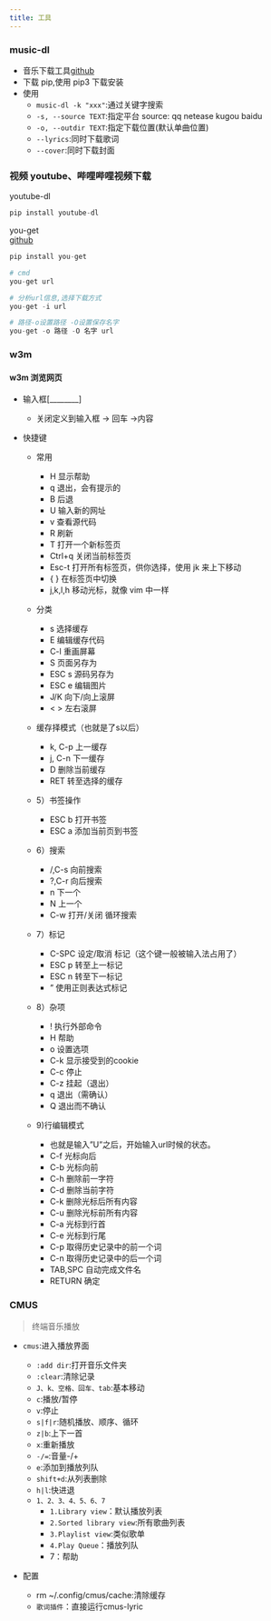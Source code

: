 ```yaml
---
title: 工具
---
```


### music-dl

-   音乐下载工具[github](https://github.com/0xHJK/music-dl)
-   下载 pip,使用 pip3 下载安装
-   使用
    -   `music-dl -k "xxx"`:通过关键字搜索
    -   `-s, --source TEXT`:指定平台 source: qq netease kugou baidu
    -   `-o, --outdir TEXT`:指定下载位置(默认单曲位置)
    -   `--lyrics`:同时下载歌词
    -   `--cover`:同时下载封面

### 视频 youtube、哔哩哔哩视频下载

youtube-dl

```python
pip install youtube-dl
```

you-get  
 [github](https://github.com/soimort/you-get)

```python
pip install you-get

# cmd
you-get url

# 分析url信息,选择下载方式
you-get -i url

# 路径-o设置路径 -O设置保存名字
you-get -o 路径 -O 名字 url
```

### w3m

#### w3m 浏览网页
-   输入框[________]
    - 关闭定义到输入框 -> 回车 ->内容

-   快捷键
    -   常用
        -   H 显示帮助
        -   q 退出，会有提示的
        -   B 后退
        -   U 输入新的网址
        -   v 查看源代码
        -   R 刷新
        -   T 打开一个新标签页
        -   Ctrl+q 关闭当前标签页
        -   Esc-t 打开所有标签页，供你选择，使用 jk 来上下移动
        -   { } 在标签页中切换
        -   j,k,l,h 移动光标，就像 vim 中一样

    -   分类  
        -   s 选择缓存
        -   E 编辑缓存代码
        -   C-l 重画屏幕
        -   S 页面另存为
        -   ESC s 源码另存为
        -   ESC e 编辑图片
        -   J/K 向下/向上滚屏
        -   < > 左右滚屏
    -   缓存择模式（也就是了s以后）
        -   k, C-p 上一缓存
        -   j, C-n 下一缓存
        -   D 删除当前缓存
        -   RET 转至选择的缓存

    -   5）书签操作
        -   ESC b 打开书签
        -   ESC a 添加当前页到书签

    -   6）搜索
        -   /,C-s 向前搜索
        -   ?,C-r 向后搜索
        -   n 下一个
        -   N 上一个
        -   C-w 打开/关闭 循环搜索

    -   7）标记
        -   C-SPC 设定/取消 标记（这个键一般被输入法占用了）
        -   ESC p 转至上一标记
        -   ESC n 转至下一标记
        -   ” 使用正则表达式标记

    -   8）杂项
        -   ! 执行外部命令
        -   H 帮助
        -   o 设置选项
        -   C-k 显示接受到的cookie
        -   C-c 停止
        -   C-z 挂起（退出）
        -   q 退出（需确认）
        -   Q 退出而不确认

    -   9)行编辑模式
        -   也就是输入”U”之后，开始输入url时候的状态。
        -   C-f 光标向后
        -   C-b 光标向前
        -   C-h 删除前一字符
        -   C-d 删除当前字符
        -   C-k 删除光标后所有内容
        -   C-u 删除光标前所有内容
        -   C-a 光标到行首
        -   C-e 光标到行尾
        -   C-p 取得历史记录中的前一个词
        -   C-n 取得历史记录中的后一个词
        -   TAB,SPC 自动完成文件名
        -   RETURN 确定

### CMUS
> 终端音乐播放

-   `cmus`:进入播放界面
    -   `:add dir`:打开音乐文件夹
    -   `:clear`:清除记录
    -   `J、k、空格、回车、tab`:基本移动
    -   `c`:播放/暂停
    -   `v`:停止
    -   `s|f|r`:随机播放、顺序、循环
    -   `z|b`:上下一首
    -   `x`:重新播放
    -   `-/=`:音量-/+
    -   `e`:添加到播放列队
    -   `shift+d`:从列表删除
    -   `h|l`:快进退
    -   `1、2、3、4、5、6、7`
        -   `1.Library view`：默认播放列表
        -   `2.Sorted library view`:所有歌曲列表
        -   `3.Playlist view`:类似歌单
        -   `4.Play Queue`：播放列队
        -   7：帮助
        
-   配置
    -   rm ~/.config/cmus/cache:清除缓存
    -   `歌词插件`：直接运行cmus-lyric

